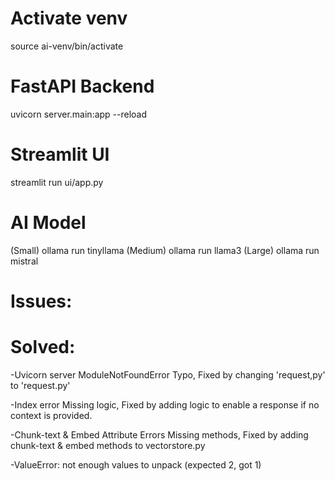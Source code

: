 # Activate venv
source ai-venv/bin/activate

# FastAPI Backend
uvicorn server.main:app --reload

# Streamlit UI
streamlit run ui/app.py

# AI Model
(Small)  ollama run tinyllama
(Medium) ollama run llama3
(Large)  ollama run mistral



# Issues:


# Solved:
-Uvicorn server ModuleNotFoundError
Typo, Fixed by changing 'request,py' to 'request.py'

-Index error
Missing logic, Fixed by adding logic to enable a response if no context is provided.

-Chunk-text & Embed Attribute Errors
Missing methods, Fixed by adding chunk-text & embed methods to vectorstore.py

-ValueError: not enough values to unpack (expected 2, got 1)
